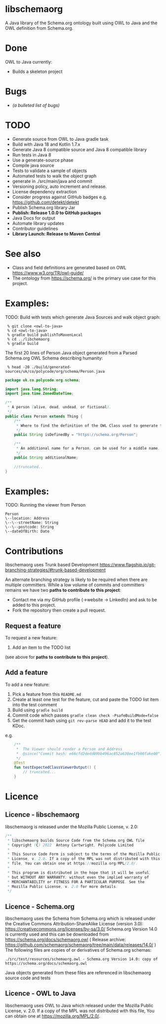 # libschemaorg

A Java library of the Schema.org ontology built using OWL to Java and the OWL definition from Schema.org.

# Done

OWL to Java currently:
* Builds a skeleton project

# Bugs

* *(a bulleted list of bugs)*

# TODO

* Generate source from OWL to Java gradle task
* Build with Java 18 and Kotlin 1.7.x
* Generate Java 8 compatible source and Java 8 compatible library
* Run tests in Java 8
* Use a generate-source phase
* Compile java source
* Tests to validate a sample of objects
* Automated tests to walk the object graph
* generate in ./src/main/java and commit
* Versioning policy, auto increment and release.
* License dependency extraction
* Consider progress against GitHub badges e.g. https://github.com/detekt/detekt
* Publish Schema.org library Jar
* **Publish: Release 1.0.0 to GitHub packages**
* Java Docs for output
* Automate library updates
* Contributor guidelines
* **Library Launch: Release to Maven Central**


# See also

* Class and field definitions are generated based on OWL https://www.w3.org/TR/owl-guide/
* The ontology from https://schema.org/ is the primary use case for this project.

# Examples:

TODO: Build with tests which generate Java Sources and walk object graph:
```shell
 % git clone <owl-to-java>
 % cd <owl-to-java>
 % gradle build publishToMavenLocal  
 % cd ../libchemaorg
 % gradle build
```

The first 20 lines of Person Java object generated from a Parsed Schema.org OWL Schema describing humanity:
```shell
 % head -20 ./build/generated-sources/uk/co/polycode/org/schema/Person.java
```
```java
package uk.co.polycode.org.schema;

import java.lang.String;
import java.time.ZonedDateTime;

/**
 * A person (alive, dead, undead, or fictional).
 */
public class Person extends Thing {
	/**
	 * Where to find the definition of the OWL Class used to generate this Java class.
	 */
	public String isDefinedBy = "https://schema.org/Person";

	/**
	 * An additional name for a Person, can be used for a middle name.
	 */
	public String additionalName;
	
	//truncated..
}
```

# Examples:

TODO: Running the viewer from Person
```shell
Person
\--location: Address
\--\--streetName: String
\--\--postcode: String
\--dateOfBirth: Date
```

# Contributions

libschemaorg uses Trunk based Development https://www.flagship.io/git-branching-strategies/#trunk-based-development

An alternate branching strategy is likely to be required when there are multiple committers. While a low volume of
commits and committers remains we have two **paths to contribute to this project**:
* Contact me via my GitHub profile (->website -> LinkedIn) and ask to be added to this project.
* Fork the repository then create a pull request.

## Request a feature

To request a new feature:
1. Add an item to the TODO list

(see above for **paths to contribute to this project**).

## Add a feature

To add a new feature:
1. Pick a feature from this `README.md`
2. Create at least one test for the feature, cut and paste the TODO list item into the test comment
3. Build using `gradle build`
4. Commit code which passes `gradle clean check -PsafeBuildMode=false`
5. Get the commit hash using `git rev-parse HEAD` and add it to the test KDoc.

e.g.
```kotlin
    /**
     *  The Viewer should render a Person and Address
     *  @since("Commit hash: e66cfd2dedd09bb496ac852a630ee1fb00fake00")
     */
    @Test
    fun testExpectedClassViewerOutput() {
        // truncated...
    }
```

# Licence

## Licence - libschemaorg

libschemaorg is released under the Mozilla Public License, v. 2.0:
```java
/**
 * libschemaorg builds Source Code from the Schema.org OWL file
 * Copyright (C) 2022  Antony Cartwright, Polycode Limited
 *
 * This Source Code Form is subject to the terms of the Mozilla Public
 * License, v. 2.0. If a copy of the MPL was not distributed with this
 * file, You can obtain one at https://mozilla.org/MPL/2.0/.
 *
 * This program is distributed in the hope that it will be useful,
 * but WITHOUT ANY WARRANTY; without even the implied warranty of
 * MERCHANTABILITY or FITNESS FOR A PARTICULAR PURPOSE. See the
 * Mozilla Public License, v. 2.0 for more details.
 */
```

## Licence - Schema.org

libschemaorg uses the Schema from Schema.org which is released under the Creative Commons Attribution-ShareAlike License (version 3.0): https://creativecommons.org/licenses/by-sa/3.0/
Schema.org Version 14.0 is currently used and this can be downloaded from https://schema.org/docs/schemaorg.owl
( Release archive: https://github.com/schemaorg/schemaorg/tree/main/data/releases/14.0/ )
The following files are copies of or derivatives of Schema.org schemas:
```shell
./src/test/resources/schemaorg.owl - Schema.org Version 14.0: copy of https://schema.org/docs/schemaorg.owl
```
Java objects generated from these files are referenced in libschemaorg source code and tests

## Licence - OWL to Java

libschemaorg uses OWL to Java which released under the Mozilla Public License, v. 2.0. If a copy of the MPL was not distributed with this file, You can obtain one at https://mozilla.org/MPL/2.0/.
